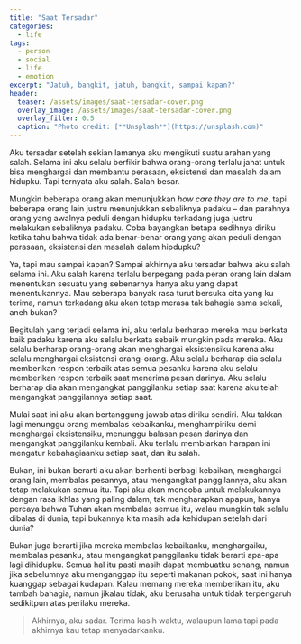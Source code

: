 ```yaml
---
title: "Saat Tersadar"
categories:
  - life
tags:
  - person
  - social
  - life
  - emotion
excerpt: "Jatuh, bangkit, jatuh, bangkit, sampai kapan?"
header:
  teaser: /assets/images/saat-tersadar-cover.png
  overlay_image: /assets/images/saat-tersadar-cover.png
  overlay_filter: 0.5
  caption: "Photo credit: [**Unsplash**](https://unsplash.com)"
---
```

  
Aku tersadar setelah sekian lamanya aku mengikuti suatu arahan yang salah. Selama ini aku selalu berfikir bahwa orang-orang terlalu jahat untuk bisa menghargai dan membantu perasaan, eksistensi dan masalah dalam hidupku. Tapi ternyata aku salah. Salah besar.  

Mungkin beberapa orang akan menunjukkan _how care they are to me_, tapi beberapa orang lain justru menunjukkan sebaliknya padaku – dan parahnya orang yang awalnya peduli dengan hidupku terkadang juga justru melakukan sebaliknya padaku. Coba bayangkan betapa sedihnya diriku ketika tahu bahwa tidak ada benar-benar orang yang akan peduli dengan perasaan, eksistensi dan masalah dalam hipdupku?  

Ya, tapi mau sampai kapan? Sampai akhirnya aku tersadar bahwa aku salah selama ini. Aku salah karena terlalu berpegang pada peran orang lain dalam menentukan sesuatu yang sebenarnya hanya aku yang dapat menentukannya. Mau seberapa banyak rasa turut bersuka cita yang ku terima, namun terkadang aku akan tetap merasa tak bahagia sama sekali, aneh bukan?  

Begitulah yang terjadi selama ini, aku terlalu berharap mereka mau berkata baik padaku karena aku selalu berkata sebaik mungkin pada mereka. Aku selalu berharap orang-orang akan menghargai eksistensiku karena aku selalu menghargai eksistensi orang-orang. Aku selalu berharap dia selalu memberikan respon terbaik atas semua pesanku karena aku selalu memberikan respon terbaik saat menerima pesan darinya. Aku selalu berharap dia akan mengangkat panggilanku setiap saat karena aku telah mengangkat panggilannya setiap saat.  

Mulai saat ini aku akan bertanggung jawab atas diriku sendiri. Aku takkan lagi menunggu orang membalas kebaikanku, menghampiriku demi menghargai eksistensiku, menunggu balasan pesan darinya dan mengangkat panggilanku kembali. Aku terlalu membiarkan harapan ini mengatur kebahagiaanku setiap saat, dan itu salah.  

Bukan, ini bukan berarti aku akan berhenti berbagi kebaikan, menghargai orang lain, membalas pesannya, atau mengangkat panggilannya, aku akan tetap melakukan semua itu. Tapi aku akan mencoba untuk melakukannya dengan rasa ikhlas yang paling dalam, tak mengharapkan apapun, hanya percaya bahwa Tuhan akan membalas semua itu, walau mungkin tak selalu dibalas di dunia, tapi bukannya kita masih ada kehidupan setelah dari dunia?  

Bukan juga berarti jika mereka membalas kebaikanku, menghargaiku, membalas pesanku, atau mengangkat panggilanku tidak berarti apa-apa lagi dihidupku. Semua hal itu pasti masih dapat membuatku senang, namun jika sebelumnya aku menganggap itu seperti makanan pokok, saat ini hanya kuanggap sebagai kudapan. Kalau memang mereka memberikan itu, aku tambah bahagia, namun jikalau tidak, aku berusaha untuk tidak terpengaruh sedikitpun atas perilaku mereka.  

> Akhirnya, aku sadar. Terima kasih waktu, walaupun lama tapi pada akhirnya kau tetap menyadarkanku.